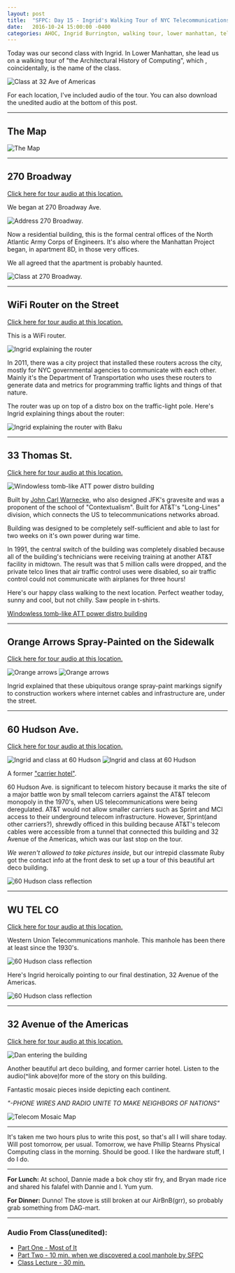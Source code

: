 ```yaml
---
layout: post
title:  "SFPC: Day 15 - Ingrid's Walking Tour of NYC Telecommunications History"
date:   2016-10-24 15:00:00 -0400
categories: AHOC, Ingrid Burrington, walking tour, lower manhattan, telecommunications, nyc history
---
```


Today was our second class with Ingrid. In Lower Manhattan, she lead us on a walking tour of "the Architectural History of Computing", which , coincidentally, is the name of the class.

![Class at 32 Ave of Americas](/images/IMG_4792.jpg)

For each location, I've included audio of the tour. You can also download the unedited audio at the bottom of this post.

-----

<h2>The Map</h2>

![The Map](/images/IMG_4685.jpg)

-----

<h2>270 Broadway</h2>

[Click here for tour audio at this location.](https://www.dropbox.com/s/lms9kx9m9rp7t12/1%20-%20270%20Broadway.wav?dl=0)

We began at 270 Broadway Ave.

![Address 270 Broadway.](/images/IMG_4689.jpg)

Now a residential building, this is the formal central offices of the North Atlantic Army Corps of Engineers. It's also where the Manhattan Project began, in apartment 8D, in those very offices.

We all agreed that the apartment is probably haunted.

![Class at 270 Broadway.](/images/IMG_4687.jpg)

-----

<h2>WiFi Router on the Street</h2>

[Click here for tour audio at this location.](https://www.dropbox.com/s/h4aifxu3yupk5tm/2%20-%20Wifi%20router%20on%20the%20street.wav?dl=0)

This is a WiFi router.

![Ingrid explaining the router](/images/IMG_4695.jpg)

In 2011, there was a city project that installed these routers across the city, mostly for NYC governmental agencies to communicate with each other. Mainly it's the Department of Transportation who uses these routers to generate data and metrics for programming traffic lights and things of that nature.

The router was up on top of a distro box on the traffic-light pole. Here's Ingrid explaining things about the router:

![Ingrid explaining the router with Baku](/images/IMG_4700.jpg)

-----

<h2>33 Thomas St.</h2>

[Click here for tour audio at this location.](https://www.dropbox.com/s/2zf6rrvlx7qfpv7/3%20-%2033%20Thomas%20St-.wav?dl=0)

![Windowless tomb-like ATT power distro building](/images/IMG_4716.jpg)

Built by [John Carl Warnecke](https://en.wikipedia.org/wiki/John_Carl_Warnecke), who also designed JFK's gravesite and was a proponent of the school of "Contextualism". Built for AT&T's "Long-Lines" division, which connects the US to telecommunications networks abroad.

Building was designed to be completely self-sufficient and able to last for two weeks on it's own power during war time.

In 1991, the central switch of the building was completely disabled because all of the building's technicians were receiving training at another AT&T facility in midtown. The result was that 5 million calls were dropped, and the private telco lines that air traffic control uses were disabled, so air traffic control could not communicate with airplanes for three hours!

Here's our happy class walking to the next location. Perfect weather today, sunny and cool, but not chilly. Saw people in t-shirts.

[Windowless tomb-like ATT power distro building](/images/IMG_4730.jpg)

-----

<h2>Orange Arrows Spray-Painted on the Sidewalk</h2>

[Click here for tour audio at this location.](https://www.dropbox.com/s/xhduv6pt6i3vbhn/4%20-%20Orange%20Lines.wav?dl=0)

![Orange arrows](/images/IMG_4732.jpg)
![Orange arrows](/images/IMG_4735.jpg)

Ingrid explained that these ubiquitous orange spray-paint markings signify to construction workers where internet cables and infrastructure are, under the street.

-----

<h2>60 Hudson Ave.</h2>

[Click here for tour audio at this location.](https://www.dropbox.com/s/z9i0zb1prmdrhhx/5%20-%2060%20Hudson%20Ave-.wav?dl=0)

![Ingrid and class at 60 Hudson](/images/IMG_4746.jpg)
![Ingrid and class at 60 Hudson](/images/IMG_4739.jpg)

A former ["carrier hotel"](https://en.wikipedia.org/wiki/Colocation_centre).

60 Hudson Ave. is significant to telecom history because it marks the site of a major battle won by small telecom carriers against the AT&T telecom monopoly in the 1970's, when US telecommunications were being deregulated. AT&T would not allow smaller carriers such as Sprint and MCI access to their underground telecom infrastructure. However, Sprint(and other carriers?), shrewdly officed in this building because AT&T's telecom cables were accessible from a tunnel that connected this building and 32 Avenue of the Americas, which was our last stop on the tour.

*We weren't allowed to take pictures inside*, but our intrepid classmate Ruby got the contact info at the front desk to set up a tour of this beautiful art deco building.

![60 Hudson class reflection](/images/IMG_4749.jpg)

-----

<h2>WU TEL CO</h2>

[Click here for tour audio at this location.](https://www.dropbox.com/s/9c7f8qph4qr8euu/6%20-%20Wu%20Tel%20Co.wav?dl=0)

Western Union Telecommunications manhole. This manhole has been there at least since the 1930's.

![60 Hudson class reflection](/images/IMG_4755.jpg)

Here's Ingrid heroically pointing to our final destination, 32 Avenue of the Americas.

![60 Hudson class reflection](/images/IMG_4762.jpg)

-----

<h2>32 Avenue of the Americas</h2>

[Click here for tour audio at this location.](https://www.dropbox.com/s/7klgab82c2ndtnt/7%20-%2032%20Ave%20of%20the%20Americas.wav?dl=0)

![Dan entering the building](/images/IMG_4771.jpg)

Another beautiful art deco building, and former carrier hotel. Listen to the audio(^link above)for more of the story on this building.

Fantastic mosaic pieces inside depicting each continent.

*"-PHONE WIRES AND RADIO UNITE TO MAKE NEIGHBORS OF NATIONS"*

![Telecom Mosaic Map](/images/IMG_4772.jpg)

-----

It's taken me two hours plus to write this post, so that's all I will share today. Will post tomorrow, per usual. Tomorrow, we have Phillip Stearns Physical Computing class in the morning. Should be good. I like the hardware stuff, I do I do.

-----

**For Lunch:** At school, Dannie made a bok choy stir fry, and Bryan made rice and shared his falafel with Dannie and I. Yum yum.

**For Dinner:** Dunno! The stove is still broken at our AirBnB(grr), so probably grab something from DAG-mart.

-----

<h3>Audio From Class(unedited):</h3>

- [Part One - Most of It](https://www.dropbox.com/s/8ex5ym9eq3dbisx/10242016%20-%20Ingrids%20ARCH%20Walking%20Tour.m4a?dl=0)
- [Part Two - 10 min. when we discovered a cool manhole by SFPC](https://www.dropbox.com/s/g8krboxxfwadk3m/10242016%20-%20Ingrid%20Part%2002.m4a?dl=0)
- [Class Lecture - 30 min.](https://www.dropbox.com/s/v349331ep9fwgcm/10242016%20-%20Ingrid%20Class.m4a?dl=0)
